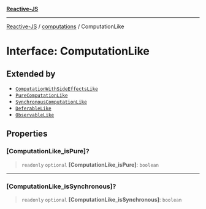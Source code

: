 [**Reactive-JS**](../../README.md)

***

[Reactive-JS](../../README.md) / [computations](../README.md) / ComputationLike

# Interface: ComputationLike

## Extended by

- [`ComputationWithSideEffectsLike`](ComputationWithSideEffectsLike.md)
- [`PureComputationLike`](PureComputationLike.md)
- [`SynchronousComputationLike`](SynchronousComputationLike.md)
- [`DeferableLike`](DeferableLike.md)
- [`ObservableLike`](../../concurrent/interfaces/ObservableLike.md)

## Properties

### \[ComputationLike\_isPure\]?

> `readonly` `optional` **\[ComputationLike\_isPure\]**: `boolean`

***

### \[ComputationLike\_isSynchronous\]?

> `readonly` `optional` **\[ComputationLike\_isSynchronous\]**: `boolean`
